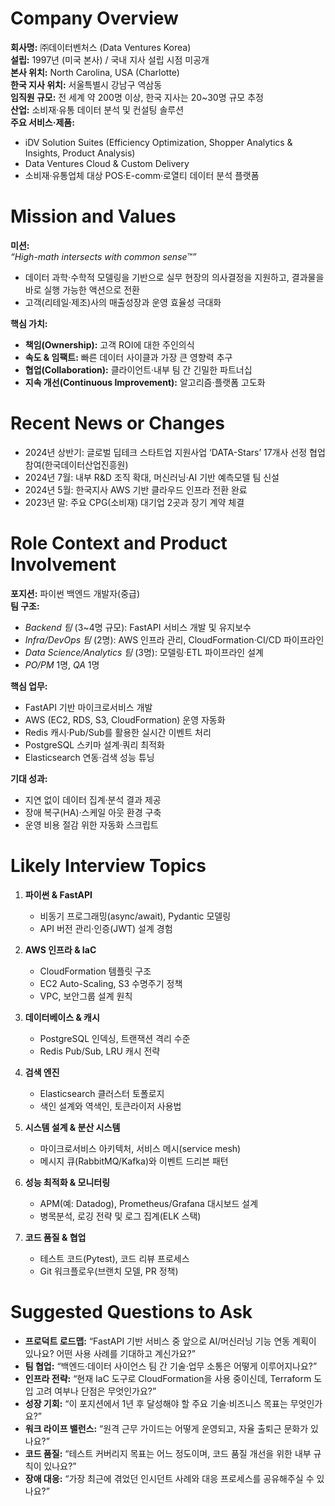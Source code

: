 # Company Overview

**회사명:** ㈜데이터벤처스 (Data Ventures Korea)  
**설립:** 1997년 (미국 본사) / 국내 지사 설립 시점 미공개  
**본사 위치:** North Carolina, USA (Charlotte)  
**한국 지사 위치:** 서울특별시 강남구 역삼동  
**임직원 규모:** 전 세계 약 200명 이상, 한국 지사는 20~30명 규모 추정  
**산업:** 소비재·유통 데이터 분석 및 컨설팅 솔루션  
**주요 서비스·제품:**

- iDV Solution Suites (Efficiency Optimization, Shopper Analytics & Insights, Product Analysis)
- Data Ventures Cloud & Custom Delivery
- 소비재·유통업체 대상 POS·E-comm·로열티 데이터 분석 플랫폼

# Mission and Values

**미션:**  
_“High-math intersects with common sense™”_

- 데이터 과학·수학적 모델링을 기반으로 실무 현장의 의사결정을 지원하고, 결과물을 바로 실행 가능한 액션으로 전환
- 고객(리테일·제조)사의 매출성장과 운영 효율성 극대화

**핵심 가치:**

- **책임(Ownership):** 고객 ROI에 대한 주인의식
- **속도 & 임팩트:** 빠른 데이터 사이클과 가장 큰 영향력 추구
- **협업(Collaboration):** 클라이언트·내부 팀 간 긴밀한 파트너십
- **지속 개선(Continuous Improvement):** 알고리즘·플랫폼 고도화

# Recent News or Changes

- 2024년 상반기: 글로벌 딥테크 스타트업 지원사업 ‘DATA-Stars’ 17개사 선정 협업 참여(한국데이터산업진흥원)
- 2024년 7월: 내부 R&D 조직 확대, 머신러닝·AI 기반 예측모델 팀 신설
- 2024년 5월: 한국지사 AWS 기반 클라우드 인프라 전환 완료
- 2023년 말: 주요 CPG(소비재) 대기업 2곳과 장기 계약 체결

# Role Context and Product Involvement

**포지션:** 파이썬 백엔드 개발자(중급)  
**팀 구조:**

- _Backend 팀_ (3~4명 규모): FastAPI 서비스 개발 및 유지보수
- _Infra/DevOps 팀_ (2명): AWS 인프라 관리, CloudFormation·CI/CD 파이프라인
- _Data Science/Analytics 팀_ (3명): 모델링·ETL 파이프라인 설계
- _PO/PM_ 1명, _QA_ 1명

**핵심 업무:**

- FastAPI 기반 마이크로서비스 개발
- AWS (EC2, RDS, S3, CloudFormation) 운영 자동화
- Redis 캐시·Pub/Sub를 활용한 실시간 이벤트 처리
- PostgreSQL 스키마 설계·쿼리 최적화
- Elasticsearch 연동·검색 성능 튜닝

**기대 성과:**

- 지연 없이 데이터 집계·분석 결과 제공
- 장애 복구(HA)·스케일 아웃 환경 구축
- 운영 비용 절감 위한 자동화 스크립트

# Likely Interview Topics

1. **파이썬 & FastAPI**

   - 비동기 프로그래밍(async/await), Pydantic 모델링
   - API 버전 관리·인증(JWT) 설계 경험

2. **AWS 인프라 & IaC**

   - CloudFormation 템플릿 구조
   - EC2 Auto-Scaling, S3 수명주기 정책
   - VPC, 보안그룹 설계 원칙

3. **데이터베이스 & 캐시**

   - PostgreSQL 인덱싱, 트랜잭션 격리 수준
   - Redis Pub/Sub, LRU 캐시 전략

4. **검색 엔진**

   - Elasticsearch 클러스터 토폴로지
   - 색인 설계와 역색인, 토큰라이저 사용법

5. **시스템 설계 & 분산 시스템**

   - 마이크로서비스 아키텍처, 서비스 메시(service mesh)
   - 메시지 큐(RabbitMQ/Kafka)와 이벤트 드리븐 패턴

6. **성능 최적화 & 모니터링**

   - APM(예: Datadog), Prometheus/Grafana 대시보드 설계
   - 병목분석, 로깅 전략 및 로그 집계(ELK 스택)

7. **코드 품질 & 협업**
   - 테스트 코드(Pytest), 코드 리뷰 프로세스
   - Git 워크플로우(브랜치 모델, PR 정책)

# Suggested Questions to Ask

- **프로덕트 로드맵:** “FastAPI 기반 서비스 중 앞으로 AI/머신러닝 기능 연동 계획이 있나요? 어떤 사용 사례를 기대하고 계신가요?”
- **팀 협업:** “백엔드·데이터 사이언스 팀 간 기술·업무 소통은 어떻게 이루어지나요?”
- **인프라 전략:** “현재 IaC 도구로 CloudFormation을 사용 중이신데, Terraform 도입 고려 여부나 단점은 무엇인가요?”
- **성장 기회:** “이 포지션에서 1년 후 달성해야 할 주요 기술·비즈니스 목표는 무엇인가요?”
- **워크 라이프 밸런스:** “원격 근무 가이드는 어떻게 운영되고, 자율 출퇴근 문화가 있나요?”
- **코드 품질:** “테스트 커버리지 목표는 어느 정도이며, 코드 품질 개선을 위한 내부 규칙이 있나요?”
- **장애 대응:** “가장 최근에 겪었던 인시던트 사례와 대응 프로세스를 공유해주실 수 있나요?”
